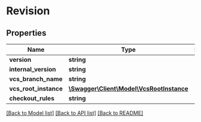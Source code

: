 # Revision

## Properties
Name | Type | Description | Notes
------------ | ------------- | ------------- | -------------
**version** | **string** |  | [optional] 
**internal_version** | **string** |  | [optional] 
**vcs_branch_name** | **string** |  | [optional] 
**vcs_root_instance** | [**\Swagger\Client\Model\VcsRootInstance**](VcsRootInstance.md) |  | [optional] 
**checkout_rules** | **string** |  | [optional] 

[[Back to Model list]](../README.md#documentation-for-models) [[Back to API list]](../README.md#documentation-for-api-endpoints) [[Back to README]](../README.md)


